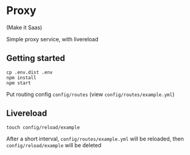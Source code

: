 # Proxy
(Make it Saas)

Simple proxy service, with livereload

## Getting started

```
cp .env.dist .env
npm install
npm start
```

Put routing config `config/routes` (view `config/routes/example.yml`)

## Livereload

```
touch config/reload/example
```

After a short interval, `config/routes/example.yml` will be reloaded,
then `config/reload/example` will be deleted
